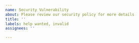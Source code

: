 ```yaml
---
name: Security Vulnerability
about: Please review our security policy for more details
title: ''
labels: help wanted, invalid
assignees: ''

---
```



